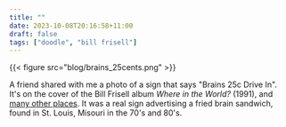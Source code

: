 ```yaml
---
title: ""
date: 2023-10-08T20:16:58+11:00
draft: false
tags: ["doodle", "bill frisell"]
---
```

{{< figure src="blog/brains_25cents.png" >}}

A friend shared with me a photo of a sign that says "Brains 25c Drive In".  It's on the cover of the Bill Frisell album _Where in the World?_ (1991), and [many other places](https://dfarq.homeip.net/brains-25-cents-the-story-behind-the-meme/).  It was a real sign advertising a fried brain sandwich, found in St. Louis, Misouri in the 70's and 80's. 

